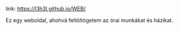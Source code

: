 link: https://l3h3l.github.io/WEB/

Ez egy weboldal, ahohvá feltöltögetem az órai munkákat és házikat.
